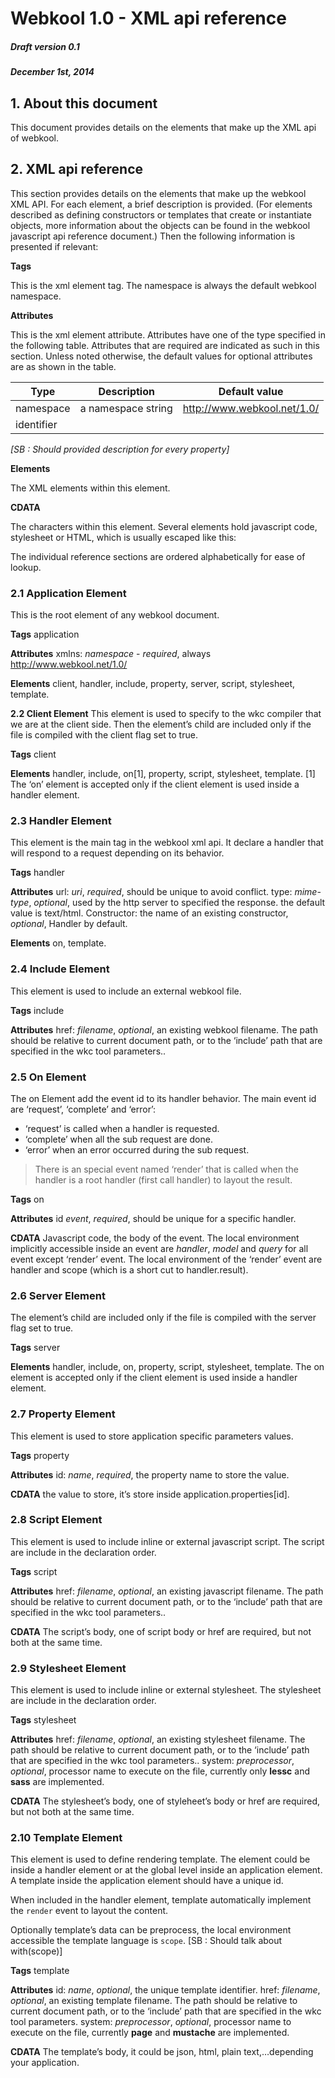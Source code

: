 # Webkool 1.0 - XML api reference
##### Draft version 0.1
##### December 1st, 2014

## **1. About this document**

This document provides details on the elements that make up the XML api of webkool. 

## **2. XML api reference**

This section provides details on the elements that make up the webkool XML API. For each element, a brief description is provided. (For elements described as defining constructors or templates that create or instantiate objects, more information about the objects can be found in the webkool javascript api reference document.) Then the following information is presented if relevant: 

**Tags**

This is the xml element tag. The namespace is always the default webkool namespace.

**Attributes**

This is the xml element attribute. Attributes have one of the type specified in the following table. Attributes that are required are indicated as such in this section. Unless noted otherwise, the default values for optional attributes are as shown in the table.

|Type|Description|Default value|
|----|-----------|-----|
|namespace|a namespace string|http://www.webkool.net/1.0/|
|identifier|||

*[SB : Should provided description for every property]*

**Elements**

The XML elements within this element.

**CDATA**

The characters within this element. Several elements hold javascript code, stylesheet or HTML, which is usually escaped like this: 

<![CDATA[

// javascript code, stylesheet or HTML 

]]> 

The individual reference sections are ordered alphabetically for ease of lookup. 

### **2.1 Application Element**
This is the root element of any webkool document.

**Tags**
application

**Attributes**
xmlns: *namespace* - *required*, always http://www.webkool.net/1.0/

**Elements**
client, handler, include, property, server, script, stylesheet, template.



**2.2 Client Element**
This element is used to specify to the wkc compiler that we are at the client side. Then the element’s child are included only if the file is compiled with the client flag set to true.

**Tags**
client

**Elements**
handler, include, on[1], property, script, stylesheet, template.
[1] The ‘on’ element is accepted only if the client element is used inside a handler element.



### **2.3 Handler Element**
This element is the main tag in the webkool xml api. It declare a handler that will respond to a request depending on its behavior.

**Tags**
handler

**Attributes**
url: *uri*, *required*, should be unique to avoid conflict. 
type: *mime-type*, *optional*, used by the http server to specified the response. the default value is text/html.
Constructor: the name of an existing constructor, *optional*, Handler by default.

**Elements**
on, template.


### **2.4 Include Element**
This element is used to include an external webkool file.

**Tags**
include

**Attributes**
href: *filename*, *optional*, an existing webkool filename. The path should be relative to current document path, or to the ‘include’ path that are specified in the wkc tool parameters..


### **2.5 On  Element**
The on Element add the event id to its handler behavior. The main event id are ‘request’, ‘complete’ and ‘error’:
* ‘request’ is called when a handler is requested.
* ‘complete’ when all the sub request are done.
* ‘error’ when an error occurred during the sub request.
> There is an special event named ‘render’ that is called when the handler is a root handler (first call handler) to layout the result.

**Tags**
on

**Attributes**
id *event*, *required*, should be unique for a specific handler.

**CDATA**
Javascript code, the body of the event. The local environment implicitly accessible inside an event are *handler*, *model* and *query* for all event except ‘render’ event. 
The local environment of the ‘render’ event are handler and scope (which is a short cut to handler.result).  



### **2.6 Server  Element**
The element’s child are included only if the file is compiled with the server flag set to true.

**Tags**
server

**Elements**
handler, include, on, property, script, stylesheet, template.
The on element is accepted only if the client element is used inside a handler element.



### **2.7 Property Element**
This element is used to store application specific parameters values.

**Tags**
property

**Attributes**
id: *name*, *required*, the property name to store the value.  

**CDATA**
the value to store, it’s store inside application.properties[id].



### **2.8 Script  Element**
This element is used to include inline or external javascript script. The script are include in the declaration order.  

**Tags**
script

**Attributes**
href: *filename*, *optional*, an existing javascript filename. The path should be relative to current document path, or to the ‘include’ path that are specified in the wkc tool parameters..

**CDATA**
The script’s body, one of script body or href are required, but not both at the same time.



### **2.9 Stylesheet  Element**
This element is used to include inline or external stylesheet. The stylesheet are include in the declaration order.  

**Tags**
stylesheet

**Attributes**
href: *filename*, *optional*, an existing stylesheet filename. The path should be relative to current document path, or to the ‘include’ path that are specified in the wkc tool parameters..
system: *preprocessor*, *optional*, processor name to execute on the file, currently only **lessc** and **sass** are implemented.  

**CDATA**
The stylesheet’s body, one of styleheet’s body or href are required, but not both at the same time.



### **2.10 Template Element**
This element is used to define rendering template. The element could be inside a handler element or at the global level inside an application element. A template inside the application element should have a unique id.

When included in the handler element, template automatically implement the `render` event to layout the content.

Optionally template’s data can be preprocess, the local environment accessible the template language is `scope`. 
[SB : Should talk about with(scope)]

**Tags**
template

**Attributes**
id: *name*, *optional*, the unique template identifier.
href: *filename*, *optional*, an existing template filename. The path should be relative to current document path, or to the ‘include’ path that are specified in the wkc tool parameters.
system: *preprocessor*, *optional*, processor name to execute on the file, currently **page** and **mustache** are implemented.

**CDATA**
The template’s body, it could be json, html, plain text,…depending your application.

